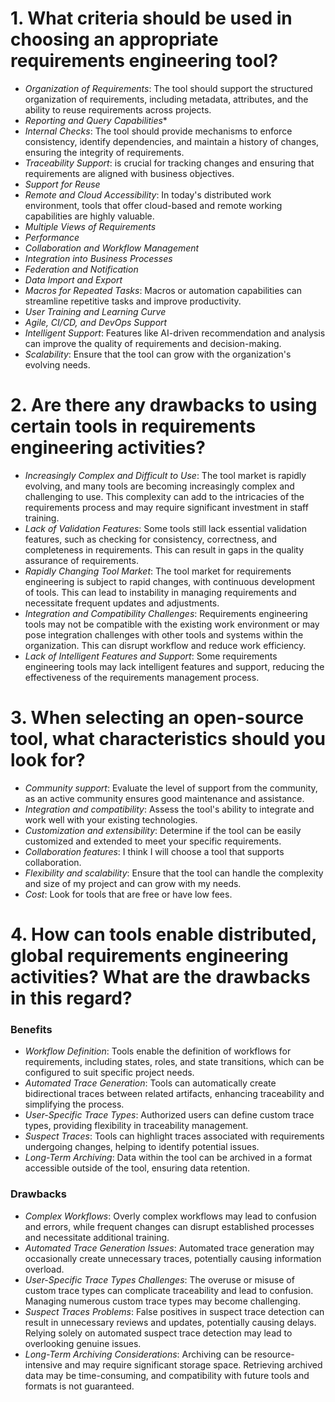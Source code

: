 # 1. What criteria should be used in choosing an appropriate requirements engineering tool?
- *Organization of Requirements*: The tool should support the structured organization of requirements, including metadata, attributes, and the ability to reuse requirements across projects.
- *Reporting and Query Capabilities**
- *Internal Checks*: The tool should provide mechanisms to enforce consistency, identify dependencies, and maintain a history of changes, ensuring the integrity of requirements.
- *Traceability Support*: is crucial for tracking changes and ensuring that requirements are aligned with business objectives.
- *Support for Reuse*
- *Remote and Cloud Accessibility*: In today's distributed work environment, tools that offer cloud-based and remote working capabilities are highly valuable.
- *Multiple Views of Requirements*
- *Performance*
- *Collaboration and Workflow Management*
- *Integration into Business Processes*
- *Federation and Notification*
- *Data Import and Export*
- *Macros for Repeated Tasks*: Macros or automation capabilities can streamline repetitive tasks and improve productivity.
- *User Training and Learning Curve*
- *Agile, CI/CD, and DevOps Support*
- *Intelligent Support*: Features like AI-driven recommendation and analysis can improve the quality of requirements and decision-making.
- *Scalability*: Ensure that the tool can grow with the organization's evolving needs.
# 2. Are there any drawbacks to using certain tools in requirements engineering activities?
- *Increasingly Complex and Difficult to Use*: The tool market is rapidly evolving, and many tools are becoming increasingly complex and challenging to use. This complexity can add to the intricacies of the requirements process and may require significant investment in staff training.
- *Lack of Validation Features*: Some tools still lack essential validation features, such as checking for consistency, correctness, and completeness in requirements. This can result in gaps in the quality assurance of requirements.
- *Rapidly Changing Tool Market*: The tool market for requirements engineering is subject to rapid changes, with continuous development of tools. This can lead to instability in managing requirements and necessitate frequent updates and adjustments.
- *Integration and Compatibility Challenges*: Requirements engineering tools may not be compatible with the existing work environment or may pose integration challenges with other tools and systems within the organization. This can disrupt workflow and reduce work efficiency.
- *Lack of Intelligent Features and Support*: Some requirements engineering tools may lack intelligent features and support, reducing the effectiveness of the requirements management process.
# 3. When selecting an open-source tool, what characteristics should you look for?
- *Community support*: Evaluate the level of support from the community, as an active community ensures good maintenance and assistance.
- *Integration and compatibility*: Assess the tool's ability to integrate and work well with your existing technologies.
- *Customization and extensibility*: Determine if the tool can be easily customized and extended to meet your specific requirements.
- *Collaboration features*: I think I will choose a tool that supports collaboration.
- *Flexibility and scalability*: Ensure that the tool can handle the complexity and size of my project and can grow with my needs.
- *Cost*: Look for tools that are free or have low fees.
# 4. How can tools enable distributed, global requirements engineering activities? What are the drawbacks in this regard?
### Benefits
- *Workflow Definition*: Tools enable the definition of workflows for requirements, including states, roles, and state transitions, which can be configured to suit specific project needs.
- *Automated Trace Generation*: Tools can automatically create bidirectional traces between related artifacts, enhancing traceability and simplifying the process.
- *User-Specific Trace Types*: Authorized users can define custom trace types, providing flexibility in traceability management.
- *Suspect Traces*: Tools can highlight traces associated with requirements undergoing changes, helping to identify potential issues.
- *Long-Term Archiving*: Data within the tool can be archived in a format accessible outside of the tool, ensuring data retention.
### Drawbacks
- *Complex Workflows*: Overly complex workflows may lead to confusion and errors, while frequent changes can disrupt established processes and necessitate additional training.
- *Automated Trace Generation Issues*: Automated trace generation may occasionally create unnecessary traces, potentially causing information overload.
- *User-Specific Trace Types Challenges*: The overuse or misuse of custom trace types can complicate traceability and lead to confusion. Managing numerous custom trace types may become challenging.
- *Suspect Traces Problems*: False positives in suspect trace detection can result in unnecessary reviews and updates, potentially causing delays. Relying solely on automated suspect trace detection may lead to overlooking genuine issues.
- *Long-Term Archiving Considerations*: Archiving can be resource-intensive and may require significant storage space. Retrieving archived data may be time-consuming, and compatibility with future tools and formats is not guaranteed.
